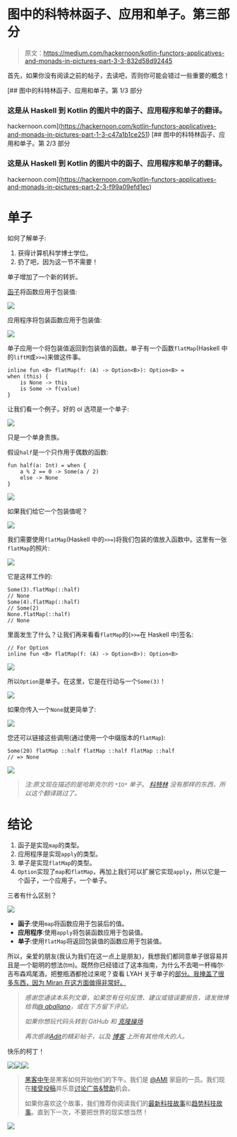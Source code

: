 # 图中的科特林函子、应用和单子。第三部分

> 原文：<https://medium.com/hackernoon/kotlin-functors-applicatives-and-monads-in-pictures-part-3-3-832d58d92445>

首先，如果你没有阅读之前的帖子，去读吧，否则你可能会错过一些重要的概念！

[](https://hackernoon.com/kotlin-functors-applicatives-and-monads-in-pictures-part-1-3-c47a1b1ce251) [## 图中的科特林函子、应用和单子。第 1/3 部分

### 这是从 Haskell 到 Kotlin 的图片中的函子、应用程序和单子的翻译。

hackernoon.com](https://hackernoon.com/kotlin-functors-applicatives-and-monads-in-pictures-part-1-3-c47a1b1ce251) [](https://hackernoon.com/kotlin-functors-applicatives-and-monads-in-pictures-part-2-3-f99a09efd1ec) [## 图中的科特林函子、应用和单子。第 2/3 部分

### 这是从 Haskell 到 Kotlin 的图片中的函子、应用程序和单子的翻译。

hackernoon.com](https://hackernoon.com/kotlin-functors-applicatives-and-monads-in-pictures-part-2-3-f99a09efd1ec) 

# 单子

如何了解单子:

1.  获得计算机科学博士学位。
2.  扔了吧，因为这一节不需要！

单子增加了一个新的转折。

[函子](https://hackernoon.com/tagged/functors)将函数应用于包装值:

![](img/a5ca6378ecaab351e2a74b1b043b2f55.png)

应用程序将包装函数应用于包装值:

![](img/91d9f0a13621b58d4c003b87b1a78191.png)

单子应用一个将包装值返回到包装值的函数。单子有一个函数`flatMap`(Haskell 中的`liftM`或`>>=`)来做这件事。

```
inline fun <B> flatMap(f: (A) -> Option<B>): Option<B> = 
when (this) {
    is None -> this
    is Some -> f(value)
}
```

让我们看一个例子。好的 ol 选项是一个单子:

![](img/722a15f393cc67f79b19882bc92b67d9.png)

只是一个单身贵族。

假设`half`是一个只作用于偶数的函数:

```
fun half(a: Int) = when {
    a % 2 == 0 -> Some(a / 2)
    else -> None
}
```

![](img/e8421b455872e3a7689a567170b96d2d.png)

如果我们给它一个包装值呢？

![](img/85439329e10817d5b62ef035e8c39de4.png)

我们需要使用`flatMap`(Haskell 中的`>>=`)将我们包装的值放入函数中。这里有一张`flatMap`的照片:

![](img/489cf6b8e4782ff7de8a72d282c0397c.png)

它是这样工作的:

```
Some(3).flatMap(::half)
// None
Some(4).flatMap(::half)
// Some(2)
None.flatMap(::half)
// None
```

里面发生了什么？让我们再来看看`flatMap`的(`>>=`在 Haskell 中)签名:

```
// For Option
inline fun <B> flatMap(f: (A) -> Option<B>): Option<B>
```

![](img/cb2c786a9db171792a31f3b719bb214e.png)

所以`Option`是单子。在这里，它是在行动与一个`Some(3)`！

![](img/583a81b0ead378f06c3b6359552ff382.png)

如果你传入一个`None`就更简单了:

![](img/ed417af4d5d91d1a588c2837bdcea3a3.png)

您还可以链接这些调用(通过使用一个中缀版本的`flatMap`):

```
Some(20) flatMap ::half flatMap ::half flatMap ::half
// => None
```

![](img/03edc34a37d0e57eb49dc619512d807b.png)

> *注:原文现在描述的是哈斯克尔的* `*IO*` *单子。* [*科特林*](https://hackernoon.com/tagged/kotlin) *没有那样的东西，所以这个翻译跳过了。*

# 结论

1.  函子是实现`map`的类型。
2.  应用程序是实现`apply`的类型。
3.  单子是实现`flatMap`的类型。
4.  `Option`实现了`map`和`flatMap`，再加上我们可以扩展它实现`apply`，所以它是一个函子，一个应用子，一个单子。

三者有什么区别？

![](img/64d0437a7c1bd80257a6bfb4c542a8b0.png)

*   **函子**:使用`map`将函数应用于包装后的值。
*   **应用程序**:使用`apply`将包装函数应用于包装值。
*   **单子**:使用`flatMap`将返回包装值的函数应用于包装值。

所以，亲爱的朋友(我认为我们在这一点上是朋友)，我想我们都同意单子很容易并且是一个聪明的想法(tm)。既然你已经错过了这本指南，为什么不去喝一杯梅尔·吉布森鸡尾酒，把整瓶酒都抢过来呢？查看 LYAH 关于单子的[部分。我掩盖了很多东西，因为 Miran 在这方面做得非常好。](http://learnyouahaskell.com/a-fistful-of-monads)

> *感谢您通读本系列文章，如果您有任何反馈、建议或错误要报告，请发微博给我*[*@ aballano*](http://twitter.com/aballano)*，或在下方留下评论。*
> 
> *如果你想玩代码头转到 GitHub 和* [*克隆操场*](https://github.com/aballano/FAM-Playground)
> 
> *再次感谢*[*Adit*](https://twitter.com/_egonschiele)*的精彩帖子，以及* [*博客*](http://adit.io/index.html) *上所有其他伟大的人。*

快乐的柯丁！

[![](img/50ef4044ecd4e250b5d50f368b775d38.png)](http://bit.ly/HackernoonFB)[![](img/979d9a46439d5aebbdcdca574e21dc81.png)](https://goo.gl/k7XYbx)[![](img/2930ba6bd2c12218fdbbf7e02c8746ff.png)](https://goo.gl/4ofytp)

> [黑客中午](http://bit.ly/Hackernoon)是黑客如何开始他们的下午。我们是 [@AMI](http://bit.ly/atAMIatAMI) 家庭的一员。我们现在[接受投稿](http://bit.ly/hackernoonsubmission)并乐意[讨论广告&赞助](mailto:partners@amipublications.com)机会。
> 
> 如果你喜欢这个故事，我们推荐你阅读我们的[最新科技故事](http://bit.ly/hackernoonlatestt)和[趋势科技故事](https://hackernoon.com/trending)。直到下一次，不要把世界的现实想当然！

![](img/be0ca55ba73a573dce11effb2ee80d56.png)